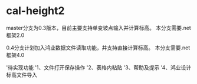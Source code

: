 # cal-height2

master分支为0.3版本，目前主要支持单变坡点输入并计算标高。
本分支需要.net框架2.0

0.4分支计划加入鸿业数据文件读取功能，并支持直接计算标高。
本分支需要.net框架4.0

'待实现功能
'1、文件打开保存操作
'2、表格内粘贴
'3、帮助及提示
'4、鸿业设计标高文件导入
